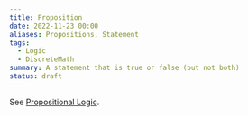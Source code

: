 ```yaml
---
title: Proposition
date: 2022-11-23 00:00
aliases: Propositions, Statement
tags:
  - Logic
  - DiscreteMath
summary: A statement that is true or false (but not both)
status: draft
---
```


See [Propositional Logic](propositional-logic.md##Proposition).
